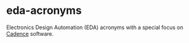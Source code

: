 # eda-acronyms
Electronics Design Automation (EDA) acronyms with a special focus on 
[Cadence](https://www.cadence.com/) software.
